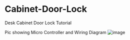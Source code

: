 # Cabinet-Door-Lock
Desk Cabinet Door Lock Tutorial

Pic showing Micro Controller and Wiring Diagram
![image](https://github.com/user-attachments/assets/c0b6b528-3a50-48e4-87b0-16195833b24a)

